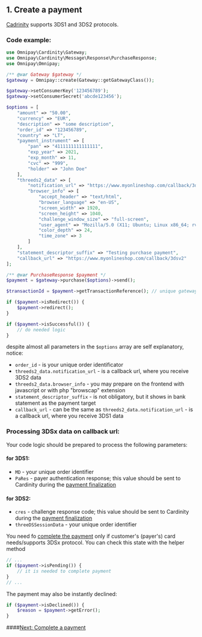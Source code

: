 ## 1. Create a payment

[Cadrinity](https://cardinity.com/) supports 3DS1 and 3DS2 protocols.

### Code example:

```php
use Omnipay\Cardinity\Gateway;
use Omnipay\Cardinity\Message\Response\PurchaseResponse;
use Omnipay\Omnipay;

/** @var Gateway $gateway */
$gateway = Omnipay::create(Gateway::getGatewayClass());

$gateway->setConsumerKey('123456789');
$gateway->setConsumerSecret('abcde123456');

$options = [
    "amount" => "50.00",
    "currency" => "EUR",
    "description" => "some description",
    "order_id" => "123456789",
    "country" => "LT",
    "payment_instrument" => [
        "pan" => "4111111111111111",
        "exp_year" => 2021,
        "exp_month" => 11,
        "cvc" => "999",
        "holder" => "John Doe"
    ],
    "threeds2_data" => [
        "notification_url" => "https://www.myonlineshop.com/callback/3dsv2",
        "browser_info" => [
            "accept_header" => "text/html",
            "browser_language" => "en-US",
            "screen_width" => 1920,
            "screen_height" => 1040,
            "challenge_window_size" => "full-screen",
            "user_agent" => "Mozilla/5.0 (X11; Ubuntu; Linux x86_64; rv:21.0) Gecko/20100101 Firefox/21.0",
            "color_depth" => 24,
            "time_zone" => 3
        ]
    ],
    "statement_descriptor_suffix" => "Testing purchase payment",
    "callback_url" => "https://www.myonlineshop.com/callback/3dsv2"
];

/** @var PurchaseResponse $payment */
$payment = $gateway->purchase($options)->send();

$transactionId = $payment->getTransactionReference(); // unique gateway's payment identifier

if ($payment->isRedirect()) {
    $payment->redirect();
}

if ($payment->isSuccessful()) {
    // do needed logic
}
```

despite almost all parameters in the ```$options``` array are self explanatory, notice:
- ```order_id``` - is your unique order identificator
- ```threeds2_data.notification_url``` - is a callback url, where you receive 3DS2 data
- ```threeds2_data.browser_info``` - you may prepare on the frontend with javascript or with php "browscap" extension
- ```statement_descriptor_suffix``` - is not obligatory, but it shows in bank statement as the payment target
- ```callback_url``` - can be the same as ```threeds2_data.notification_url``` - is a callback url, where you receive 3DS1 data

### Processing 3DSx data on callback url:
Your code logic should be prepared to process the following parameters:
#### for 3DS1:
- ```MD``` - your unique order identifier
- ```PaRes``` - payer authentication response; this value should be sent to Cardinity during the [payment finalization](https://github.com/janwebdev/omnipay-cardinity/tree/main/docs/2.md)
#### for 3DS2:
- ```cres``` - challenge response code; this value should be sent to Cardinity during the [payment finalization](https://github.com/janwebdev/omnipay-cardinity/tree/main/docs/2.md)
- ```threeDSSessionData``` - your unique order identifier

You need fo [complete the payment](https://github.com/janwebdev/omnipay-cardinity/tree/main/docs/2.md) only if customer's (payer's) card needs/supports 3DSx protocol. You can check this state with the helper method
```php
// ...
if ($payment->isPending()) {
    // it is needed to complete payment
}
// ...
```
The payment may also be instantly declined:
```php
if ($payment->isDeclined()) {
    $reason = $payment->getError();
}
```

####[Next: Complete a payment](https://github.com/janwebdev/omnipay-cardinity/tree/main/docs/2.md)